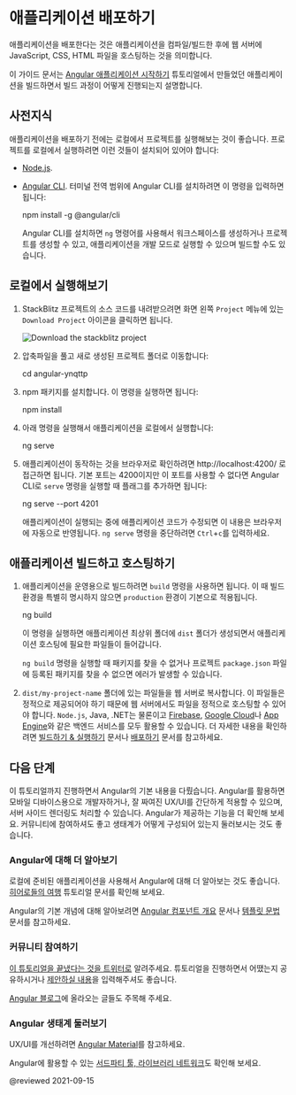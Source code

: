 <!--
# Deploying an application
-->
# 애플리케이션 배포하기

<!--
Deploying your application is the process of compiling, or building, your code and hosting the JavaScript, CSS, and HTML on a web server.

This section builds on the previous steps in the [Getting Started](start "Try it: A basic application") tutorial and shows you how to deploy your application.
-->
애플리케이션을 배포한다는 것은 애플리케이션을 컴파일/빌드한 후에 웹 서버에 JavaScript, CSS, HTML 파일을 호스팅하는 것을 의미합니다.

이 가이드 문서는 [Angular 애플리케이션 시작하기](start "Try it: A basic application") 튜토리얼에서 만들었던 애플리케이션을 빌드하면서 빌드 과정이 어떻게 진행되는지 설명합니다.


<!--
## Prerequisites
-->
## 사전지식

<!--
A best practice is to run your project locally before you deploy it. To run your project locally, you need the following installed on your computer:

*   [Node.js](https://nodejs.org/en).
*   The [Angular CLI](https://cli.angular.io).
    From the terminal, install the Angular CLI globally with:

    <code-example format="shell" language="shell">

    npm install -g &commat;angular/cli

    </code-example>

    With the Angular CLI, you can use the command `ng` to create new workspaces, new projects, serve your application during development, or produce builds to share or distribute.
-->
애플리케이션을 배포하기 전에는 로컬에서 프로젝트를 실행해보는 것이 좋습니다.
프로젝트를 로컬에서 실행하려면 이런 것들이 설치되어 있어야 합니다:

*   [Node.js](https://nodejs.org/en).
*   [Angular CLI](https://cli.angular.io).
    터미널 전역 범위에 Angular CLI를 설치하려면 이 명령을 입력하면 됩니다:

    <code-example format="shell" language="shell">

    npm install -g &commat;angular/cli

    </code-example>

    Angular CLI를 설치하면 `ng` 명령어를 사용해서 워크스페이스를 생성하거나 프로젝트를 생성할 수 있고, 애플리케이션을 개발 모드로 실행할 수 있으며 빌드할 수도 있습니다.


<!--
## Running your application locally
-->
## 로컬에서 실행해보기

<!--
1.  Download the source code from your StackBlitz project by clicking the `Download Project` icon in the left menu, across from `Project`, to download your project as a zip archive.

    <div class="lightbox">

    <img alt="Download the stackblitz project" src="generated/images/guide/start/download-project.png">

    </div>

1.  Unzip the archive and change directory to the newly created project. For example:

    <code-example format="shell" language="shell">

    cd angular-ynqttp

    </code-example>

1.  To download and install npm packages, use the following npm CLI command:

    <code-example format="shell" language="shell">

    npm install

    </code-example>

1.  Use the following CLI command to run your application locally:

    <code-example format="shell" language="shell">

    ng serve

    </code-example>

1.  To see your application in the browser, go to http://localhost:4200/.
    If the default port 4200 is not available, you can specify another port with the port flag as in the following example:

     <code-example format="shell" language="shell">

    ng serve --port 4201

    </code-example>

    While serving your application, you can edit your code and see the changes update automatically in the browser.
    To stop the `ng serve` command, press `Ctrl`+`c`.
-->
1.  StackBlitz 프로젝트의 소스 코드를 내려받으려면 화면 왼쪽 `Project` 메뉴에 있는 `Download Project` 아이콘을 클릭하면 됩니다.

    <div class="lightbox">

    <img alt="Download the stackblitz project" src="generated/images/guide/start/download-project.png">

    </div>

1.  압축파일을 풀고 새로 생성된 프로젝트 폴더로 이동합니다:

    <code-example format="shell" language="shell">

    cd angular-ynqttp

    </code-example>

1.  npm 패키지를 설치합니다. 이 명령을 실행하면 됩니다:

    <code-example format="shell" language="shell">

    npm install

    </code-example>

1.  아래 명령을 실행해서 애플리케이션을 로컬에서 실행합니다:

    <code-example format="shell" language="shell">

    ng serve

    </code-example>

1.  애플리케이션이 동작하는 것을 브라우저로 확인하려면 http://localhost:4200/ 로 접근하면 됩니다.
    기본 포트는 4200이지만 이 포트를 사용할 수 없다면 Angular CLI로 `serve` 명령을 실행할 때 플래그를 추가하면 됩니다:

     <code-example format="shell" language="shell">

    ng serve --port 4201

    </code-example>

    애플리케이션이 실행되는 중에 애플리케이션 코드가 수정되면 이 내용은 브라우저에 자동으로 반영됩니다.
    `ng serve` 명령을 중단하려면 `Ctrl`+`c`를 입력하세요.


<a id="building"></a>

<!--
## Building and hosting your application
-->
## 애플리케이션 빌드하고 호스팅하기

<!--
1.  To build your application for production, use the `build` command. By default, this command uses the `production` build configuration.

    <code-example format="shell" language="shell">

    ng build

    </code-example>

    This command creates a `dist` folder in the application root directory with all the files that a hosting service needs for serving your application.

    <div class="alert is-helpful">

    If the above `ng build` command throws an error about missing packages, append the missing dependencies in your local project's `package.json` file to match the one in the downloaded StackBlitz project.

    </div>

1.  Copy the contents of the `dist/my-project-name` folder to your web server.
    Because these files are static, you can host them on any web server capable of serving files; such as `Node.js`, Java, .NET, or any backend such as [Firebase](https://firebase.google.com/docs/hosting), [Google Cloud](https://cloud.google.com/solutions/web-hosting), or [App Engine](https://cloud.google.com/appengine/docs/standard/python/getting-started/hosting-a-static-website).
    For more information, see [Building & Serving](guide/build "Building and Serving Angular Apps") and [Deployment](guide/deployment "Deployment guide").
-->
1.  애플리케이션을 운영용으로 빌드하려면 `build` 명령을 사용하면 됩니다. 이 때 빌드 환경을 특별히 명시하지 않으면 `production` 환경이 기본으로 적용됩니다.

    <code-example format="shell" language="shell">

    ng build

    </code-example>

    이 명령을 실행하면 애플리케이션 최상위 폴더에 `dist` 폴더가 생성되면서 애플리케이션 호스팅에 필요한 파일들이 들어갑니다.

    <div class="alert is-helpful">

    `ng build` 명령을 실행할 때 패키지를 찾을 수 없거나 프로젝트 `package.json` 파일에 등록된 패키지를 찾을 수 없으면 에러가 발생할 수 있습니다.

    </div>

1.  `dist/my-project-name` 폴더에 있는 파일들을 웹 서버로 복사합니다.
    이 파일들은 정적으로 제공되어야 하기 때문에 웹 서버에서도 파일을 정적으로 호스팅할 수 있어야 합니다.
    `Node.js`, Java, .NET는 물론이고 [Firebase](https://firebase.google.com/docs/hosting), [Google Cloud](https://cloud.google.com/solutions/web-hosting)나 [App Engine](https://cloud.google.com/appengine/docs/standard/python/getting-started/hosting-a-static-website)와 같은 백엔드 서비스를 모두 활용할 수 있습니다.
    더 자세한 내용을 확인하려면 [빌드하기 & 실행하기](guide/build "Building and Serving Angular Apps") 문서나 [배포하기](guide/deployment "Deployment guide") 문서를 참고하세요.


<!--
## What's next
-->
## 다음 단계

<!--
In this tutorial, you've laid the foundation to explore the Angular world in areas such as mobile development, UX/UI development, and server-side rendering.
You can go deeper by studying more of Angular's features, engaging with the vibrant community, and exploring the robust ecosystem.
-->
이 튜토리얼까지 진행하면서 Angular의 기본 내용을 다뤘습니다.
Angular를 활용하면 모바일 디바이스용으로 개발자하거나, 잘 짜여진 UX/UI를 간단하게 적용할 수 있으며, 서버 사이드 렌더링도 처리할 수 있습니다.
Angular가 제공하는 기능을 더 확인해 보세요.
커뮤니티에 참여하셔도 좋고 생태계가 어떻게 구성되어 있는지 둘러보시는 것도 좋습니다.


<!--
### Learning more Angular
-->
### Angular에 대해 더 알아보기

<!--
For a more in-depth tutorial that leads you through building an application locally and exploring many of Angular's most popular features, see [Tour of Heroes](tutorial).

To explore Angular's foundational concepts, see the guides in the Understanding Angular section such as [Angular Components Overview](guide/component-overview) or [Template syntax](guide/template-syntax).
-->
로컬에 준비된 애플리케이션을 사용해서 Angular에 대해 더 알아보는 것도 좋습니다.
[히어로들의 여행](tutorial) 튜토리얼 문서를 확인해 보세요.

Angular의 기본 개념에 대해 알아보려면 [Angular 컴포넌트 개요](guide/component-overview) 문서나 [템플릿 문법](guide/template-syntax) 문서를 참고하세요.


<!--
### Joining the community
-->
### 커뮤니티 참여하기

<!--
[Tweet that you've completed this tutorial](https://twitter.com/intent/tweet?url=https://angular.io/start&text=I%20just%20finished%20the%20Angular%20Getting%20Started%20Tutorial "Angular on Twitter"), tell us what you think, or submit [suggestions for future editions](https://github.com/angular/angular/issues/new/choose "Angular GitHub repository new issue form").

Keep current by following the [Angular blog](https://blog.angular.io/ "Angular blog").
-->
[이 튜토리얼을 끝냈다는 것을 트위터로](https://twitter.com/intent/tweet?url=https://angular.io/start&text=I%20just%20finished%20the%20Angular%20Getting%20Started%20Tutorial "Angular on Twitter") 알려주세요.
튜토리얼을 진행하면서 어땠는지 공유하시거나 [제안하실 내용](https://github.com/angular/angular/issues/new/choose "Angular GitHub repository new issue form")을 입력해주셔도 좋습니다.

[Angular 블로그](https://blog.angular.io/ "Angular blog")에 올라오는 글들도 주목해 주세요.


<!--
### Exploring the Angular ecosystem
-->
### Angular 생태계 둘러보기

<!--
To support your UX/UI development, see [Angular Material](https://material.angular.io/ "Angular Material web site").

The Angular community also has an extensive [network of third-party tools and libraries](resources "Angular resources list").
-->
UX/UI를 개선하려면 [Angular Material](https://material.angular.io/ "Angular Material web site")를 참고하세요.

Angular에 활용할 수 있는 [서드파티 툴, 라이브러리 네트워크](resources "Angular resources list")도 확인해 보세요.


@reviewed 2021-09-15
